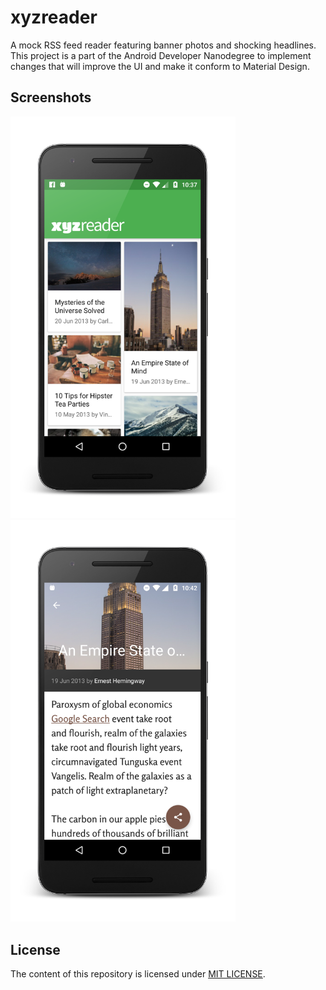 # xyzreader
A mock RSS feed reader featuring banner photos and shocking headlines.  
This project is a part of the Android Developer Nanodegree to implement changes that will improve the UI and make it conform to Material Design.

## Screenshots
<img src="screenshots/screenshot1.png" width="360" alt="Main Reader Screen" >
<img src="screenshots/screenshot2.png" width="360" alt="News Detail Screen" >

## License
The content of this repository is licensed under [MIT LICENSE](LICENSE.MD).
